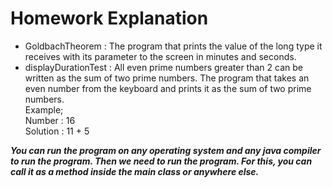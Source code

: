 # Homework Explanation
- GoldbachTheorem : The program that prints the value of the long type it receives
with its parameter to the screen in minutes and seconds.
- displayDurationTest : All even prime numbers greater than 2 can be written as the sum of two prime numbers.
The program that takes an even number from the keyboard and prints it as the sum of two prime numbers.<br>
Example; <br>
Number : 16<br>
Solution : 11 + 5<br>

***You can run the program on any operating system and any java compiler to run the program. 
Then we need to run the program. For this, you can call it as a method inside the main class or anywhere else.***
